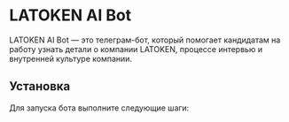# LATOKEN AI Bot

LATOKEN AI Bot — это телеграм-бот, который помогает кандидатам на работу узнать детали о компании LATOKEN, процессе интервью и внутренней культуре компании.

## Установка

Для запуска бота выполните следующие шаги: